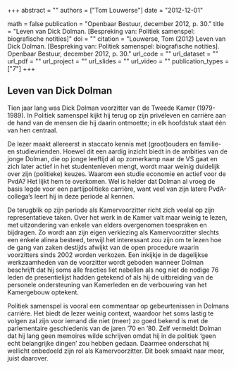 +++
abstract = ""
authors = ["Tom Louwerse"]
date = "2012-12-01"

math = false
publication = "Openbaar Bestuur, december 2012, p. 30."
title = "Leven van Dick Dolman. [Bespreking van: Politiek samenspel: biografische notities]"
doi = ""
citation = "Louwerse, Tom (2012) Leven van Dick Dolman. [Bespreking van: Politiek samenspel: biografische notities]. Openbaar Bestuur, december 2012, p. 30."
url_code = ""
url_dataset = ""
url_pdf = ""
url_project = ""
url_slides = ""
url_video = ""
publication_types = ["7"]
+++

## Leven van Dick Dolman

Tien jaar lang was Dick Dolman voorzitter van de Tweede Kamer (1979-1989). In Politiek samenspel kijkt hij terug op zijn privéleven en carrière aan de hand van de mensen die hij daarin ontmoette; in elk hoofdstuk staat één van hen centraal. 

De lezer maakt allereerst in staccato kennis met (groot)ouders en familie- en studievrienden. Hoewel dit een aardig inzicht biedt in de ambities van de jonge Dolman, die op jonge leeftijd al op zomerkamp naar de VS gaat en zich later actief in het studentenleven mengt, wordt maar weinig duidelijk over zijn (politieke) keuzes. Waarom een studie economie en actief voor de PvdA? Het lijkt hem te overkomen. Wel is helder dat Dolman al vroeg de basis legde voor een partijpolitieke carrière, want veel van zijn latere PvdA-collega’s leert hij in deze periode al kennen.

De terugblik op zijn periode als Kamervoorzitter richt zich veelal op zijn representatieve taken. Over het werk in de Kamer valt maar weinig te lezen, met uitzondering van enkele van elders overgenomen toespraken en bijdragen. Zo wordt aan zijn eigen verkiezing als Kamervoorzitter slechts een enkele alinea besteed, terwijl het interessant zou zijn om te lezen hoe de gang van zaken destijds afwijkt van de open procedure waarin voorzitters sinds 2002 worden verkozen. Een inkijkje in de dagelijkse werkzaamheden van de voorzitter wordt geboden wanneer Dolman beschrijft dat hij soms alle fracties liet nabellen als nog niet de nodige 76 leden de presentielijst hadden getekend of als hij de uitbreiding van de personele ondersteuning van Kamerleden en de verbouwing van het Kamergebouw optekent. 

Politiek samenspel is vooral een commentaar op gebeurtenissen in Dolmans carrière. Het biedt de lezer weinig context, waardoor het soms lastig te volgen zal zijn voor iemand die niet (meer) zo goed bekend is met de parlementaire geschiedenis van de jaren ’70 en ’80. Zelf vermeldt Dolman dat hij lang geen memoires wilde schrijven omdat hij in de politiek ‘geen echt belangrijke dingen’ zou hebben gedaan. Daarmee onderschat hij wellicht onbedoeld zijn rol als Kamervoorzitter. Dit boek smaakt naar meer, juist daarover.
